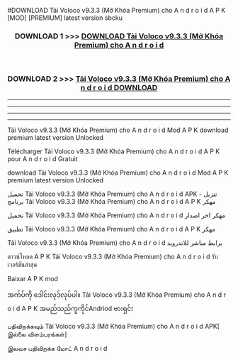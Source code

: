 #DOWNLOAD Tải Voloco  v9.3.3 (Mở Khóa Premium) cho A n d r o i d A P K [MOD] [PREMIUM] latest version sbcku



<div align="center">

<h3>DOWNLOAD 1 >>> <a href="https://teeasianyam.web.app?sq=Tải Voloco  v9.3.3 (Mở Khóa Premium) cho A n d r o i d">DOWNLOAD Tải Voloco  v9.3.3 (Mở Khóa Premium) cho A n d r o i d </a></h3><br>

<h3>DOWNLOAD 2 >>> <a href="https://teeasianyam.web.app?sq=Tải Voloco  v9.3.3 (Mở Khóa Premium) cho A n d r o i d ">Tải Voloco  v9.3.3 (Mở Khóa Premium) cho A n d r o i d  DOWNLOAD </a></h3>

</div>


----------------------------------------------------------

----------------------------------------------------------

----------------------------------------------------------

----------------------------------------------------------


Tải Voloco  v9.3.3 (Mở Khóa Premium) cho A n d r o i d  Mod A P K download premium latest version Unlocked

Télécharger Tải Voloco  v9.3.3 (Mở Khóa Premium) cho A n d r o i d  A P K pour A n d r o i d Gratuit

download Tải Voloco  v9.3.3 (Mở Khóa Premium) cho A n d r o i d  Mod A P K premium latest version Unlocked

تحميل Tải Voloco  v9.3.3 (Mở Khóa Premium) cho A n d r o i d  APK - تنزيل برنامج Tải Voloco  v9.3.3 (Mở Khóa Premium) cho A n d r o i d  A P K مهكر

تحميل Tải Voloco  v9.3.3 (Mở Khóa Premium) cho A n d r o i d  مهكر اخر اصدار

تطبيق Tải Voloco  v9.3.3 (Mở Khóa Premium) cho A n d r o i d  A P K مهكر

Tải Voloco  v9.3.3 (Mở Khóa Premium) cho A n d r o i d  برابط مباشر للاندرويد

ดาวน์โหลด A P K Tải Voloco  v9.3.3 (Mở Khóa Premium) cho A n d r o i d  รับเวอร์ชันล่าสุด

Baixar A P K mod

အက်ပ်ကို ဒေါင်းလုဒ်လုပ်ပါ။ Tải Voloco  v9.3.3 (Mở Khóa Premium) cho A n d r o i d  A P K အမည်သည်ကူကိုင်Andriod ဗားရှင်း

பதிவிறக்கவும் Tải Voloco  v9.3.3 (Mở Khóa Premium) cho A n d r o i d  APK[ இல்லை விளம்பரங்கள்] 
 
இலவச பதிவிறக்க மோட் A n d r o i d



